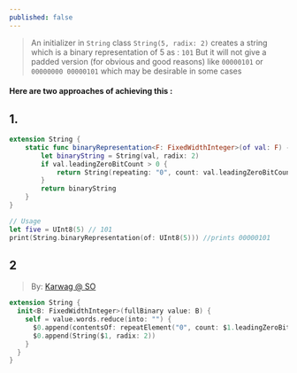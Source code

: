 ```yaml
---
published: false
---
```


>An initializer in `String` class `String(5, radix: 2)` creates a string which is a binary representation of 5 as : `101` 
But it will not give a padded version (for obvious and good reasons) like `00000101` or `00000000 00000101` which may be desirable in some cases

#### Here are two approaches of achieving this :

## 1.

```swift 
extension String {
    static func binaryRepresentation<F: FixedWidthInteger>(of val: F) -> String {
        let binaryString = String(val, radix: 2)
        if val.leadingZeroBitCount > 0 {
            return String(repeating: "0", count: val.leadingZeroBitCount) + binaryString
        }
        return binaryString
    }
}

// Usage
let five = UInt8(5) // 101
print(String.binaryRepresentation(of: UInt8(5))) //prints 00000101
```
## 2 
> By: [Karwag @ SO][kw]
```swift
extension String {
  init<B: FixedWidthInteger>(fullBinary value: B) {
    self = value.words.reduce(into: "") {
      $0.append(contentsOf: repeatElement("0", count: $1.leadingZeroBitCount))
      $0.append(String($1, radix: 2))
    }
  }
}
```

[kw]: <https://stackoverflow.com/a/47874469/751026>
